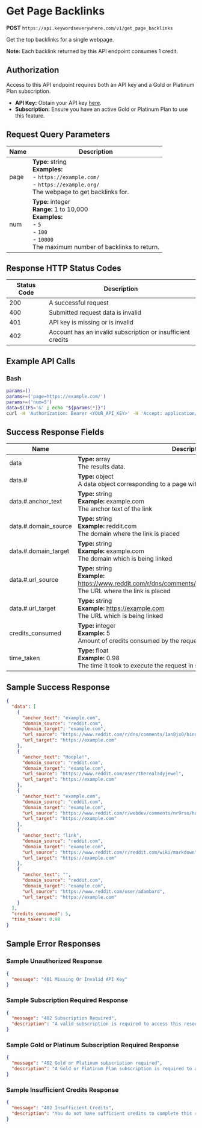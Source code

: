 # Get Page Backlinks

**POST** `https://api.keywordseverywhere.com/v1/get_page_backlinks`

Get the top backlinks for a single webpage.

**Note:** Each backlink returned by this API endpoint consumes 1 credit.

## Authorization

Access to this API endpoint requires both an API key and a Gold or Platinum Plan subscription.

- **API Key:** Obtain your API key [here](https://keywordseverywhere.com/api/).
- **Subscription:** Ensure you have an active Gold or Platinum Plan to use this feature.

## Request Query Parameters

| Name | Description |
|------|-------------|
| page | **Type:** string<br>**Examples:**<br>- `https://example.com/`<br>- `https://example.org/`<br>The webpage to get backlinks for. |
| num | **Type:** integer<br>**Range:** 1 to 10,000<br>**Examples:**<br>- `5`<br>- `100`<br>- `10000`<br>The maximum number of backlinks to return. |

## Response HTTP Status Codes

| Status Code | Description |
|-------------|-------------|
| 200 | A successful request |
| 400 | Submitted request data is invalid |
| 401 | API key is missing or is invalid |
| 402 | Account has an invalid subscription or insufficient credits |

## Example API Calls

### Bash

```bash
params=()
params+=('page=https://example.com/')
params+=('num=5')
data=$(IFS='&' ; echo "${params[*]}")
curl -H 'Authorization: Bearer <YOUR_API_KEY>' -H 'Accept: application/json' --data "$data" 'https://api.keywordseverywhere.com/v1/get_page_backlinks'
```

## Success Response Fields

| Name | Description |
|------|-------------|
| data | **Type:** array<br>The results data. |
| data.# | **Type:** object<br>A data object corresponding to a page with a backlink. |
| data.#.anchor_text | **Type:** string<br>**Example:** example.com<br>The anchor text of the link |
| data.#.domain_source | **Type:** string<br>**Example:** reddit.com<br>The domain where the link is placed |
| data.#.domain_target | **Type:** string<br>**Example:** example.com<br>The domain which is being linked |
| data.#.url_source | **Type:** string<br>**Example:** https://www.reddit.com/r/dns/comments/1an8jx0/bind_reverse_lookup_failing<br>The URL where the link is placed |
| data.#.url_target | **Type:** string<br>**Example:** https://example.com<br>The URL which is being linked |
| credits_consumed | **Type:** integer<br>**Example:** 5<br>Amount of credits consumed by the request. |
| time_taken | **Type:** float<br>**Example:** 0.98<br>The time it took to execute the request in seconds. |

## Sample Success Response

```json
{
  "data": [
    {
      "anchor_text": "example.com",
      "domain_source": "reddit.com",
      "domain_target": "example.com",
      "url_source": "https://www.reddit.com/r/dns/comments/1an8jx0/bind_reverse_lookup_failing",
      "url_target": "https://example.com"
    },
    {
      "anchor_text": "Hoopla!",
      "domain_source": "reddit.com",
      "domain_target": "example.com",
      "url_source": "https://www.reddit.com/user/therealadyjewel",
      "url_target": "https://example.com"
    },
    {
      "anchor_text": "example.com",
      "domain_source": "reddit.com",
      "domain_target": "example.com",
      "url_source": "https://www.reddit.com/r/webdev/comments/nr9rso/how_to_validate_forms_properly_some_useful_dos",
      "url_target": "https://example.com"
    },
    {
      "anchor_text": "link",
      "domain_source": "reddit.com",
      "domain_target": "example.com",
      "url_source": "https://www.reddit.com/r/reddit.com/wiki/markdown",
      "url_target": "https://example.com"
    },
    {
      "anchor_text": "",
      "domain_source": "reddit.com",
      "domain_target": "example.com",
      "url_source": "https://www.reddit.com/user/adambard",
      "url_target": "https://example.com"
    }
  ],
  "credits_consumed": 5,
  "time_taken": 0.98
}
```

## Sample Error Responses

### Sample Unauthorized Response

```json
{
  "message": "401 Missing Or Invalid API Key"
}
```

### Sample Subscription Required Response

```json
{
  "message": "402 Subscription Required",
  "description": "A valid subscription is required to access this resource."
}
```

### Sample Gold or Platinum Subscription Required Response

```json
{
  "message": "402 Gold or Platinum subscription required",
  "description": "A Gold or Platinum Plan subscription is required to access this resource."
}
```

### Sample Insufficient Credits Response

```json
{
  "message": "402 Insufficient Credits",
  "description": "You do not have sufficient credits to complete this request."
}
```